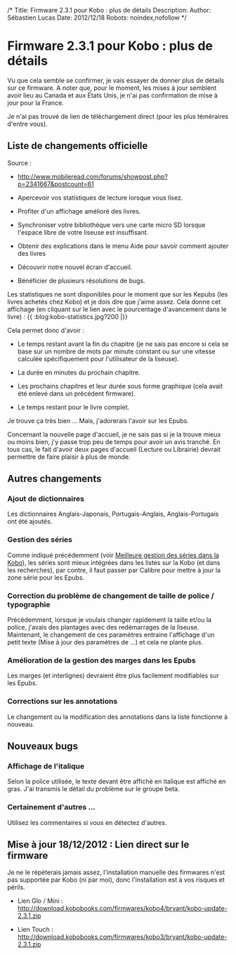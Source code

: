 /*
Title: Firmware 2.3.1 pour Kobo : plus de détails
Description: 
Author: Sébastien Lucas
Date: 2012/12/18
Robots: noindex,nofollow
*/
# Firmware 2.3.1 pour Kobo : plus de détails

Vu que cela semble se confirmer, je vais essayer de donner plus de détails sur ce firmware. A noter que, pour le moment, les mises à jour semblent avoir lieu au Canada et aux États Unis, je n'ai pas confirmation de mise à jour pour la France.

Je n'ai pas trouvé de lien de téléchargement direct (pour les plus téméraires d'entre vous).


## Liste de changements officielle

Source : 

*	http://www.mobileread.com/forums/showpost.php?p=2341667&postcount=61


*	Apercevoir vos statistiques de lecture lorsque vous lisez.

*	Profiter d'un affichage amélioré des livres.

*	Synchroniser votre bibliothèque vers une carte micro SD lorsque l'espace libre de votre liseuse est insuffisant.

*	Obtenir des explications dans le menu Aide pour savoir comment ajouter des livres

*	Découvrir notre nouvel écran d'accueil.

*	Bénéficier de plusieurs résolutions de bugs.

Les statistiques ne sont disponibles pour le moment que sur les Kepubs (les livres achetés chez Kobo) et je dois dire que j'aime assez. Cela donne cet affichage (en cliquant sur le lien avec le pourcentage d'avancement dans le livre) : 
{{ :blog:kobo-statistics.jpg?200 |}}

Cela permet donc d'avoir :

*	Le temps restant avant la fin du chapitre (je ne sais pas encore si cela se base sur un nombre de mots par minute constant ou sur une vitesse calculée spécifiquement pour l'utilisateur de la liseuse).

*	La durée en minutes du prochain chapitre.

*	Les prochains chapitres et leur durée sous forme graphique (cela avait été enlevé dans un précédent firmware).

*	Le temps restant pour le livre complet.

Je trouve ça très bien ... Mais, j'adorerais l'avoir sur les Epubs.

Concernant la nouvelle page d'accueil, je ne sais pas si je la trouve mieux ou moins bien, j'y passe trop peu de temps pour avoir un avis tranché. En tous cas, le fait d'avoir deux pages d'accueil (Lecture ou Librairie) devrait permettre de faire plaisir à plus de monde.

## Autres changements

### Ajout de dictionnaires
Les dictionnaires Anglais-Japonais, Portugais-Anglais, Anglais-Portugais ont été ajoutés.
### Gestion des séries

Comme indiqué précédemment (voir [Meilleure gestion des séries dans la Kobo](/blog/kobo-ereader-touch-45)), les séries sont mieux intégrées dans les listes sur la Kobo (et dans les recherches), par contre, il faut passer par Calibre pour mettre à jour la zone série pour les Epubs.
### Correction du problème de changement de taille de police / typographie

Précédemment, lorsque je voulais changer rapidement la taille et/ou la police, j'avais des plantages avec des redémarrages de la liseuse. Maintenant, le changement de ces paramètres entraine l'affichage d'un petit texte (Mise à jour des paramètres de ...) et cela ne plante plus.
### Amélioration de la gestion des marges dans les Epubs

Les marges (et interlignes) devraient être plus facilement modifiables sur les Epubs.
### Corrections sur les annotations

Le changement ou la modification des annotations dans la liste fonctionne à nouveau.
## Nouveaux bugs

### Affichage de l'italique
Selon la police utilisée, le texte devant être affiché en italique est affiché en gras. J'ai transmis le détail du problème sur le groupe beta.
### Certainement d'autres ...

Utilisez les commentaires si vous en détectez d'autres.

## Mise à jour 18/12/2012 : Lien direct sur le firmware

Je ne le répèterais jamais assez, l'installation manuelle des firmwares n'est pas supportée par Kobo (ni par moi), donc l'installation est à vos risques et périls.


*	Lien Glo / Mini : http://download.kobobooks.com/firmwares/kobo4/bryant/kobo-update-2.3.1.zip

*	Lien Touch : http://download.kobobooks.com/firmwares/kobo3/bryant/kobo-update-2.3.1.zip
